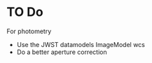 # TO Do

For photometry
- Use the JWST datamodels ImageModel wcs
- Do a better aperture correction


